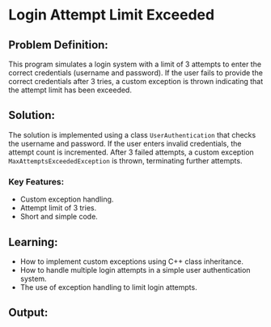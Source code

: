 # Login Attempt Limit Exceeded

## Problem Definition:
This program simulates a login system with a limit of 3 attempts to enter the correct credentials (username and password). If the user fails to provide the correct credentials after 3 tries, a custom exception is thrown indicating that the attempt limit has been exceeded.

## Solution:
The solution is implemented using a class `UserAuthentication` that checks the username and password. If the user enters invalid credentials, the attempt count is incremented. After 3 failed attempts, a custom exception `MaxAttemptsExceededException` is thrown, terminating further attempts.

### Key Features:
- Custom exception handling.
- Attempt limit of 3 tries.
- Short and simple code.

## Learning:
- How to implement custom exceptions using C++ class inheritance.
- How to handle multiple login attempts in a simple user authentication system.
- The use of exception handling to limit login attempts.

## Output:


